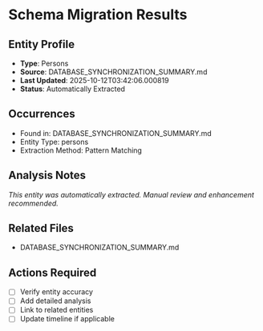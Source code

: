 # Schema Migration Results

## Entity Profile
- **Type**: Persons
- **Source**: DATABASE_SYNCHRONIZATION_SUMMARY.md
- **Last Updated**: 2025-10-12T03:42:06.000819
- **Status**: Automatically Extracted

## Occurrences
- Found in: DATABASE_SYNCHRONIZATION_SUMMARY.md
- Entity Type: persons
- Extraction Method: Pattern Matching

## Analysis Notes
*This entity was automatically extracted. Manual review and enhancement recommended.*

## Related Files
- DATABASE_SYNCHRONIZATION_SUMMARY.md

## Actions Required
- [ ] Verify entity accuracy
- [ ] Add detailed analysis
- [ ] Link to related entities
- [ ] Update timeline if applicable
